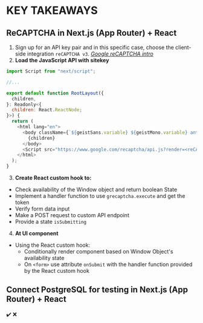 # KEY TAKEAWAYS

## **ReCAPTCHA in Next.js (App Router) + React**

1. Sign up for an API key pair and in this specific case, choose the client-side integration `reCAPTCHA v3`. *[Google reCAPTCHA intro](https://developers.google.com/recaptcha/intro)*
2. **Load the JavaScript API with sitekey**
```javascript
import Script from "next/script";

//...

export default function RootLayout({
  children,
}: Readonly<{
  children: React.ReactNode;
}>) {
  return (
    <html lang="en">
      <body className={`${geistSans.variable} ${geistMono.variable} antialiased`}>
        {children}
      </body>
      <Script src="https://www.google.com/recaptcha/api.js?render=<reCAPTCHA_site_key>" />
    </html>
  );
}
```

3. **Create React custom hook to:**
  - Check availability of the Window object and return boolean State
  - Implement a handler function to use `grecaptcha.execute` and get the token
  - Verify form data input
  - Make a POST request to custom API endpoint
  - Provide a state `isSubmitting`

4. **At UI component**
  - Using the React custom hook:
    - Conditionally render component based on Window Object's availability state
    - On `<form>` use attribute `onSubmit` with the handler function provided by the React custom hook

## **Connect PostgreSQL for testing in Next.js (App Router) + React**
✔️
❌